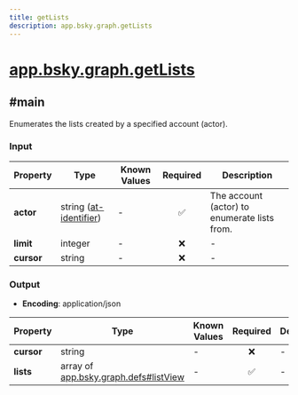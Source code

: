 ```yaml
---
title: getLists
description: app.bsky.graph.getLists
---
```


# [app.bsky.graph.getLists](https://github.com/myConsciousness/atproto.dart/blob/main/lexicons/app/bsky/graph/getLists.json)

## #main

Enumerates the lists created by a specified account (actor).

### Input

| Property | Type | Known Values | Required | Description |
| --- | --- | --- | :---: | --- |
| **actor** | string ([at-identifier](https://atproto.com/specs/lexicon#at-identifier)) | - | ✅ | The account (actor) to enumerate lists from. |
| **limit** | integer | - | ❌ | - |
| **cursor** | string | - | ❌ | - |

### Output

- **Encoding**: application/json

| Property | Type | Known Values | Required | Description |
| --- | --- | --- | :---: | --- |
| **cursor** | string | - | ❌ | - |
| **lists** | array of [app.bsky.graph.defs#listView](../../../../lexicons/app/bsky/graph/defs.md#listview) | - | ✅ | - |
